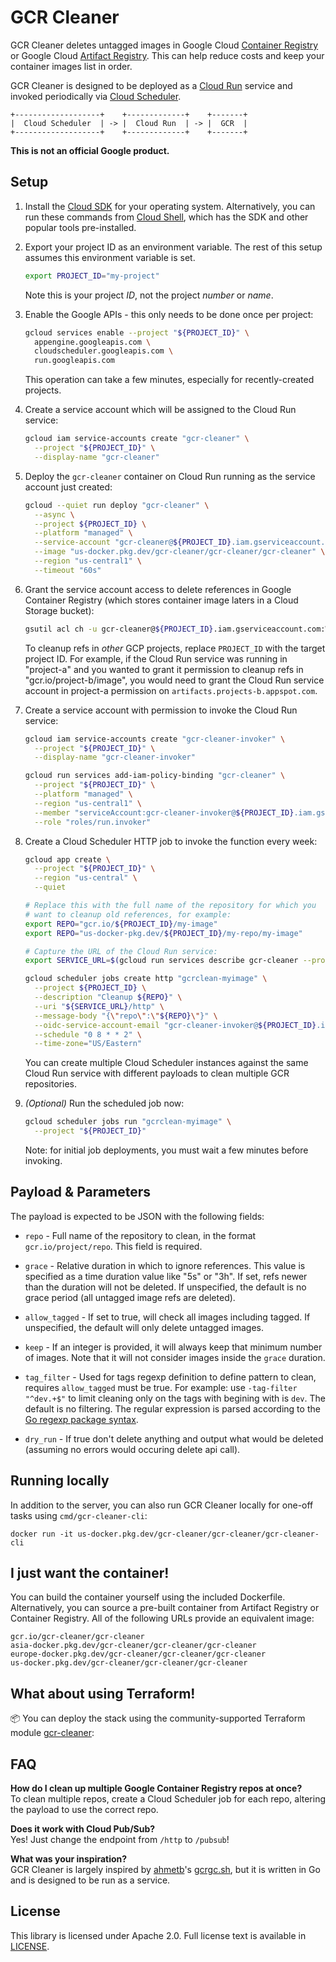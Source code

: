 # GCR Cleaner

GCR Cleaner deletes untagged images in Google Cloud [Container
Registry][container-registry] or Google Cloud [Artifact
Registry][artifact-registry]. This can help reduce costs and keep your container
images list in order.

GCR Cleaner is designed to be deployed as a [Cloud Run][cloud-run] service and
invoked periodically via [Cloud Scheduler][cloud-scheduler].

```text
+-------------------+    +-------------+    +-------+
|  Cloud Scheduler  | -> |  Cloud Run  | -> |  GCR  |
+-------------------+    +-------------+    +-------+
```

**This is not an official Google product.**


## Setup

1. Install the [Cloud SDK][cloud-sdk] for your operating system. Alternatively,
   you can run these commands from [Cloud Shell][cloud-shell], which has the SDK
   and other popular tools pre-installed.

1. Export your project ID as an environment variable. The rest of this setup
   assumes this environment variable is set.

   ```sh
   export PROJECT_ID="my-project"
   ```

   Note this is your project _ID_, not the project _number_ or _name_.

1. Enable the Google APIs - this only needs to be done once per project:

    ```sh
    gcloud services enable --project "${PROJECT_ID}" \
      appengine.googleapis.com \
      cloudscheduler.googleapis.com \
      run.googleapis.com
    ```

    This operation can take a few minutes, especially for recently-created
    projects.

1. Create a service account which will be assigned to the Cloud Run service:

    ```sh
    gcloud iam service-accounts create "gcr-cleaner" \
      --project "${PROJECT_ID}" \
      --display-name "gcr-cleaner"
    ```

1. Deploy the `gcr-cleaner` container on Cloud Run running as the service
   account just created:

    ```sh
    gcloud --quiet run deploy "gcr-cleaner" \
      --async \
      --project ${PROJECT_ID} \
      --platform "managed" \
      --service-account "gcr-cleaner@${PROJECT_ID}.iam.gserviceaccount.com" \
      --image "us-docker.pkg.dev/gcr-cleaner/gcr-cleaner/gcr-cleaner" \
      --region "us-central1" \
      --timeout "60s"
    ```

1. Grant the service account access to delete references in Google Container
   Registry (which stores container image laters in a Cloud Storage bucket):

    ```sh
    gsutil acl ch -u gcr-cleaner@${PROJECT_ID}.iam.gserviceaccount.com:W gs://artifacts.${PROJECT_ID}.appspot.com
    ```

    To cleanup refs in _other_ GCP projects, replace `PROJECT_ID` with the
    target project ID. For example, if the Cloud Run service was running in
    "project-a" and you wanted to grant it permission to cleanup refs in
    "gcr.io/project-b/image", you would need to grant the Cloud Run service
    account in project-a permission on `artifacts.projects-b.appspot.com`.

1. Create a service account with permission to invoke the Cloud Run service:

    ```sh
    gcloud iam service-accounts create "gcr-cleaner-invoker" \
      --project "${PROJECT_ID}" \
      --display-name "gcr-cleaner-invoker"
    ```

    ```sh
    gcloud run services add-iam-policy-binding "gcr-cleaner" \
      --project "${PROJECT_ID}" \
      --platform "managed" \
      --region "us-central1" \
      --member "serviceAccount:gcr-cleaner-invoker@${PROJECT_ID}.iam.gserviceaccount.com" \
      --role "roles/run.invoker"
    ```

1. Create a Cloud Scheduler HTTP job to invoke the function every week:

    ```sh
    gcloud app create \
      --project "${PROJECT_ID}" \
      --region "us-central" \
      --quiet
    ```

    ```sh
    # Replace this with the full name of the repository for which you
    # want to cleanup old references, for example:
    export REPO="gcr.io/${PROJECT_ID}/my-image"
    export REPO="us-docker-pkg.dev/${PROJECT_ID}/my-repo/my-image"
    ```

    ```sh
    # Capture the URL of the Cloud Run service:
    export SERVICE_URL=$(gcloud run services describe gcr-cleaner --project "${PROJECT_ID}" --platform "managed" --region "us-central1" --format 'value(status.url)')
    ```

    ```sh
    gcloud scheduler jobs create http "gcrclean-myimage" \
      --project ${PROJECT_ID} \
      --description "Cleanup ${REPO}" \
      --uri "${SERVICE_URL}/http" \
      --message-body "{\"repo\":\"${REPO}\"}" \
      --oidc-service-account-email "gcr-cleaner-invoker@${PROJECT_ID}.iam.gserviceaccount.com" \
      --schedule "0 8 * * 2" \
      --time-zone="US/Eastern"
    ```

    You can create multiple Cloud Scheduler instances against the same Cloud Run
    service with different payloads to clean multiple GCR repositories.

1. _(Optional)_ Run the scheduled job now:

    ```sh
    gcloud scheduler jobs run "gcrclean-myimage" \
      --project "${PROJECT_ID}"
    ```

    Note: for initial job deployments, you must wait a few minutes before
    invoking.


## Payload &amp; Parameters

The payload is expected to be JSON with the following fields:

- `repo` - Full name of the repository to clean, in the format
  `gcr.io/project/repo`. This field is required.

- `grace` - Relative duration in which to ignore references. This value is
  specified as a time duration value like "5s" or "3h". If set, refs newer than
  the duration will not be deleted. If unspecified, the default is no grace
  period (all untagged image refs are deleted).

- `allow_tagged` - If set to true, will check all images including tagged.
  If unspecified, the default will only delete untagged images.

- `keep` - If an integer is provided, it will always keep that minimum number
  of images. Note that it will not consider images inside the `grace` duration.

- `tag_filter` - Used for tags regexp definition to define pattern to clean,
  requires `allow_tagged` must be true. For example: use `-tag-filter "^dev.+$"`
  to limit cleaning only on the tags with begining with is `dev`. The default
  is no filtering. The regular expression is parsed according to the [Go regexp package syntax](https://golang.org/pkg/regexp/syntax/).

- `dry_run` - If true don't delete anything and output what would be deleted (assuming no errors would occuring delete api call).

## Running locally

In addition to the server, you can also run GCR Cleaner locally for one-off tasks using `cmd/gcr-cleaner-cli`:

```text
docker run -it us-docker.pkg.dev/gcr-cleaner/gcr-cleaner/gcr-cleaner-cli
```

## I just want the container!

You can build the container yourself using the included Dockerfile.
Alternatively, you can source a pre-built container from Artifact Registry or
Container Registry. All of the following URLs provide an equivalent image:

```text
gcr.io/gcr-cleaner/gcr-cleaner
asia-docker.pkg.dev/gcr-cleaner/gcr-cleaner/gcr-cleaner
europe-docker.pkg.dev/gcr-cleaner/gcr-cleaner/gcr-cleaner
us-docker.pkg.dev/gcr-cleaner/gcr-cleaner/gcr-cleaner
```

## What about using Terraform!

:package: You can deploy the stack using the community-supported Terraform module [gcr-cleaner](https://registry.terraform.io/modules/mirakl/gcr-cleaner/google/latest#usage):

## FAQ

**How do I clean up multiple Google Container Registry repos at once?**
<br>
To clean multiple repos, create a Cloud Scheduler job for each repo, altering
the payload to use the correct repo.

**Does it work with Cloud Pub/Sub?**
<br>
Yes! Just change the endpoint from `/http` to `/pubsub`!

**What was your inspiration?**
<br>
GCR Cleaner is largely inspired by [ahmetb](https://twitter.com/ahmetb)'s
[gcrgc.sh][gcrgc.sh], but it is written in Go and is designed to be run as a
service.

## License

This library is licensed under Apache 2.0. Full license text is available in
[LICENSE](https://github.com/sethvargo/gcr-cleaner/tree/master/LICENSE).

[artifact-registry]: https://cloud.google.com/artifact-registry
[cloud-build]: https://cloud.google.com/build/
[cloud-pubsub]: https://cloud.google.com/pubsub/
[cloud-run]: https://cloud.google.com/run/
[cloud-scheduler]: https://cloud.google.com/scheduler/
[cloud-sdk]: https://cloud.google.com/sdk
[cloud-shell]: https://cloud.google.com/shell
[container-registry]: https://cloud.google.com/container-registry
[gcr-cleaner-godoc]: https://godoc.org/github.com/sethvargo/gcr-cleaner/pkg/gcrcleaner
[gcrgc.sh]: https://gist.github.com/ahmetb/7ce6d741bd5baa194a3fac6b1fec8bb7
